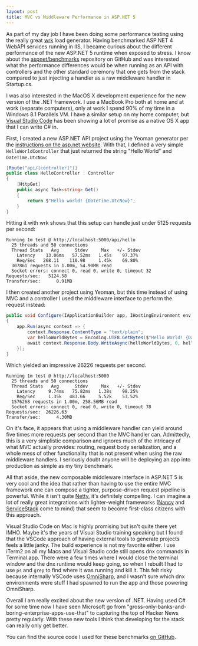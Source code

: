 ```yaml
---
layout: post
title: MVC vs Middleware Performance in ASP.NET 5
---
```


As part of my day job I have been doing some performance testing using the really great [wrk](https://github.com/wg/wrk) load generator. Having benchmarked ASP.NET 4 WebAPI services running in IIS, I became curious about the different performance of the new ASP.NET 5 runtime when exposed to stress. I know about the [aspnet/benchmarks](https://github.com/aspnet/benchmarks) repository on GitHub and was interested what the performance differences would be when running as an API with controllers and the other standard ceremony that one gets from the stack compared to just injecting a handler as a raw middleware handler in Startup.cs.

I was also interested in the MacOS X development experience for the new version of the .NET framework. I use a MacBook Pro both at home and at work (separate computers), only at work I spend 90% of my time in a Windows 8.1 Parallels VM. I have a similar setup on my home computer, but [Visual Studio Code](https://code.visualstudio.com) has been showing a lot of promise as a native OS X app that I can write C# in.

First, I created a new ASP.NET API project using the Yeoman generator per the [instructions on the asp.net website](http://docs.asp.net/en/latest/client-side/yeoman.html). With that, I defined a very simple `HelloWorldController` that just returned the string "Hello World" and `DateTime.UtcNow`:

``` csharp
[Route("api/[controller]")]
public class HelloController : Controller
{
    [HttpGet]
    public async Task<string> Get()
    {
        return $"Hello world! {DateTime.UtcNow}";
    }
}
```

Hitting it with wrk shows that this setup can handle just under 5125 requests per second:

    Running 1m test @ http://localhost:5000/api/hello
      25 threads and 50 connections
      Thread Stats   Avg      Stdev     Max   +/- Stdev
        Latency    13.06ms   57.52ms   1.45s    97.37%
        Req/Sec   268.11    110.98     1.45k    69.80%
      307861 requests in 1.00m, 54.90MB read
      Socket errors: connect 0, read 0, write 0, timeout 32
    Requests/sec:   5124.58
    Transfer/sec:      0.91MB

I then created another project using Yeoman, but this time instead of using MVC and a controller I used the middleware interface to perform the request instead:

``` csharp
public void Configure(IApplicationBuilder app, IHostingEnvironment env, ILoggerFactory loggerFactory)
{
    app.Run(async context => {
        context.Response.ContentType = "text/plain";
        var helloWorldBytes = Encoding.UTF8.GetBytes($"Hello World! {DateTime.UtcNow}");
        await context.Response.Body.WriteAsync(helloWorldBytes, 0, helloWorldBytes.Length);
    });
}
```

Which yielded an impressive 26226 requests per second.

    Running 1m test @ http://localhost:5000
      25 threads and 50 connections
      Thread Stats   Avg      Stdev     Max   +/- Stdev
        Latency     9.74ms   75.82ms   1.38s    98.25%
        Req/Sec     1.35k   483.66     5.52k    53.52%
      1576268 requests in 1.00m, 258.56MB read
      Socket errors: connect 0, read 0, write 0, timeout 78
    Requests/sec:  26226.63
    Transfer/sec:      4.30MB

On it's face, it appears that using a middleware handler can yield around five times more requests per second than the MVC handler can. Admittedly, this is a very simplistic comparison and ignores much of the intricacy of what MVC actually provides: routing, request body serialization, and a whole mess of other functionality that is not present when using the raw middleware handlers. I seriously doubt anyone will be deploying an app into production as simple as my tiny benchmark.

All that aside, the new composable middleware interface in ASP.NET 5 is very cool and the idea that rather than having to use the entire MVC framework one can compose a tighter, purpose-driven request pipeline is powerful. While it isn't quite  [Netty](http://netty.io/), it's definitely compelling. I can imagine a lot of really great integrations with lighter-weight frameworks ([Nancy](http://nancyfx.org) and [ServiceStack](https://servicestack.net) come to mind) that seem to become first-class citizens with this approach.

Visual Studio Code on Mac is highly promising but isn't quite there yet IMHO. Maybe it's the years of Visual Studio training speaking but I found that the VSCode approach of having external tools to generate projects feels a little janky. The build experience is not my favorite either. I use iTerm2 on all my Macs and Visual Studio code still opens dnx commands in Terminal.app. There were a few times where I would close the terminal window and the dnx runtime would keep going, so when I rebuilt I had to use `ps` and `grep` to find where it was running and kill it. This felt risky because internally VSCode uses [OmniSharp](http://www.omnisharp.net), and I wasn't sure which dnx environments were stuff I had spawned to run the app and those powering OmniSharp.

Overall I am really excited about the new version of .NET. Having used C# for some time now I have seen Microsoft go from "gross-only-banks-and-boring-enterprise-apps-use-that" to capturing the top of Hacker News pretty regularly. With these new tools I think that developing for the stack can really only get better.

You can find the source code I used for these benchmarks [on GitHub](https://github.com/ametzger/basic-vnext-benchmark).
